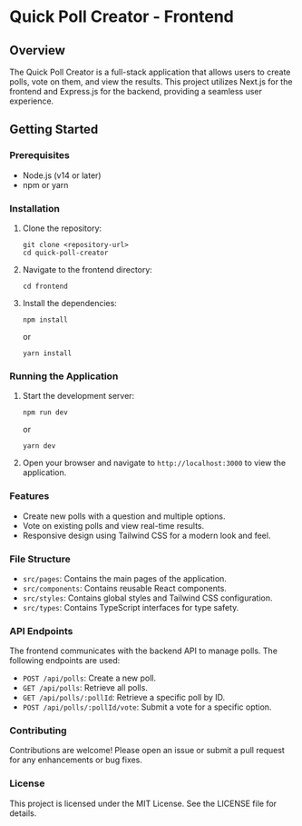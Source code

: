 # Quick Poll Creator - Frontend

## Overview
The Quick Poll Creator is a full-stack application that allows users to create polls, vote on them, and view the results. This project utilizes Next.js for the frontend and Express.js for the backend, providing a seamless user experience.

## Getting Started

### Prerequisites
- Node.js (v14 or later)
- npm or yarn

### Installation

1. Clone the repository:
   ```
   git clone <repository-url>
   cd quick-poll-creator
   ```

2. Navigate to the frontend directory:
   ```
   cd frontend
   ```

3. Install the dependencies:
   ```
   npm install
   ```
   or
   ```
   yarn install
   ```

### Running the Application

1. Start the development server:
   ```
   npm run dev
   ```
   or
   ```
   yarn dev
   ```

2. Open your browser and navigate to `http://localhost:3000` to view the application.

### Features
- Create new polls with a question and multiple options.
- Vote on existing polls and view real-time results.
- Responsive design using Tailwind CSS for a modern look and feel.

### File Structure
- `src/pages`: Contains the main pages of the application.
- `src/components`: Contains reusable React components.
- `src/styles`: Contains global styles and Tailwind CSS configuration.
- `src/types`: Contains TypeScript interfaces for type safety.

### API Endpoints
The frontend communicates with the backend API to manage polls. The following endpoints are used:
- `POST /api/polls`: Create a new poll.
- `GET /api/polls`: Retrieve all polls.
- `GET /api/polls/:pollId`: Retrieve a specific poll by ID.
- `POST /api/polls/:pollId/vote`: Submit a vote for a specific option.

### Contributing
Contributions are welcome! Please open an issue or submit a pull request for any enhancements or bug fixes.

### License
This project is licensed under the MIT License. See the LICENSE file for details.